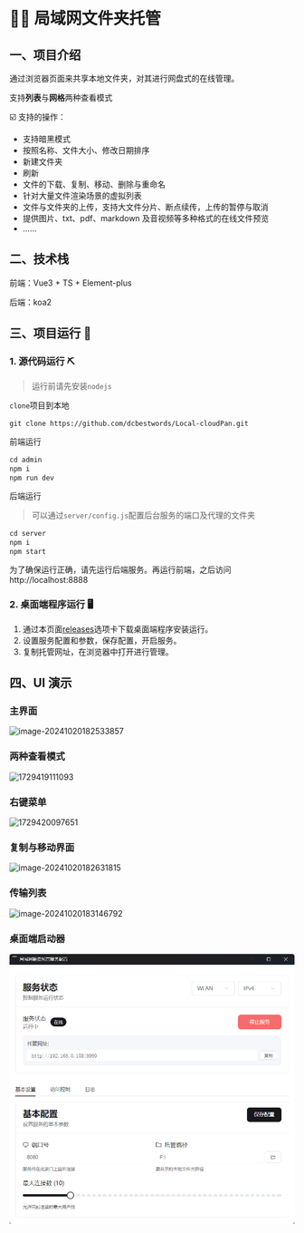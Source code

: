 # 🛜📁 局域网文件夹托管

## 一、项目介绍

通过浏览器页面来共享本地文件夹，对其进行网盘式的在线管理。

支持**列表**与**网格**两种查看模式

☑️ 支持的操作：

- 支持暗黑模式
- 按照名称、文件大小、修改日期排序
- 新建文件夹
- 刷新
- 文件的下载、复制、移动、删除与重命名
- 针对大量文件渲染场景的虚拟列表
- 文件与文件夹的上传，支持大文件分片、断点续传，上传的暂停与取消
- 提供图片、txt、pdf、markdown 及音视频等多种格式的在线文件预览
- ……

## 二、技术栈

前端：Vue3 + TS + Element-plus

后端：koa2

## 三、项目运行 🚀

### 1. 源代码运行 ⛏️

> 运行前请先安装`nodejs`

`clone`项目到本地

```shell
git clone https://github.com/dcbestwords/Local-cloudPan.git
```

前端运行

```shell
cd admin
npm i
npm run dev
```

后端运行

> 可以通过`server/config.js`配置后台服务的端口及代理的文件夹

```shell
cd server
npm i
npm start
```

为了确保运行正确，请先运行后端服务。再运行前端，之后访问 http://localhost:8888

### 2. 桌面端程序运行 🖥️

1. 通过本页面[releases](https://github.com/dcbestwords/Local-cloudPan/releases)选项卡下载桌面端程序安装运行。
2. 设置服务配置和参数，保存配置，开启服务。
3. 复制托管网址，在浏览器中打开进行管理。

## 四、UI 演示

### 主界面

![image-20241020182533857](./docs/image-20241020182533857.png)

### 两种查看模式

![1729419111093](./docs/1729419111093.png)

### 右键菜单

![1729420097651](./docs/1729420097651.png)

### 复制与移动界面

![image-20241020182631815](./docs/image-20241020182631815.png)

### 传输列表

![image-20241020183146792](./docs/image-20241020183146792.png)

### 桌面端启动器

![image-20250427143924971](./docs/image-20250427143924971.png)
